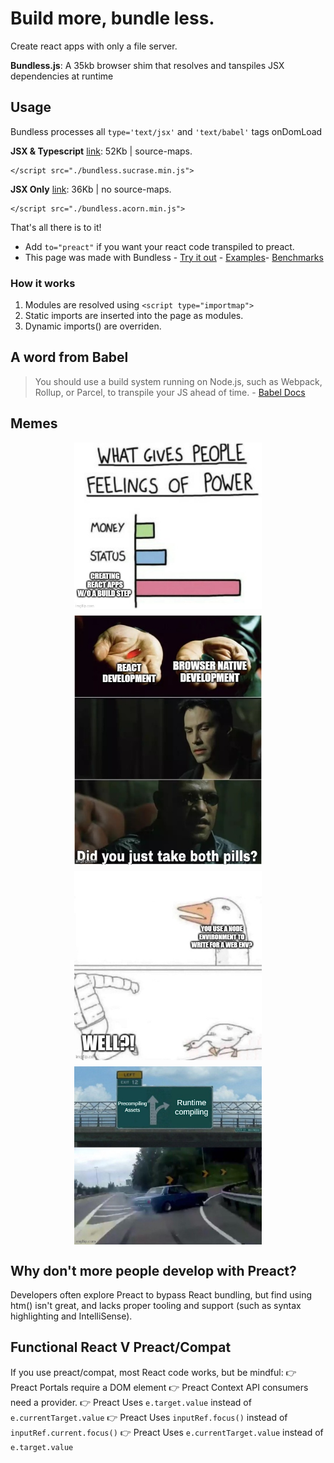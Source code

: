 # Build more, bundle less. 

Create react apps with only a file server.

**Bundless.js**: A 35kb browser shim that resolves and tanspiles JSX dependencies at runtime

## Usage  

Bundless processes all `type='text/jsx'` and `'text/babel'` tags onDomLoad

<strong>JSX & Typescript</strong> <a href="/dist/bundless.sucrose.min.js" target="_blank">link</a>: 52Kb |  source-maps. 

```
</script src="./bundless.sucrase.min.js"> 
``` 

<strong>JSX Only</strong> <a href="/dist/bundless.acorn.min.js" target="_blank">link</a>: 36Kb | no source-maps.
```
</script src="./bundless.acorn.min.js"> 
``` 

That's all there is to it! 

- Add `to="preact"` if you want your react code transpiled to preact.
- This page was made with Bundless - [Try it out](./examples/playground.html) - [Examples](./examples/index.html)- [Benchmarks](./benchmarks/index.html)
 
### How it works

1. Modules are resolved using `<script type="importmap">`
1. Static imports are inserted into the page as modules.
2. Dynamic imports() are overriden. 

## A word from Babel

<blockquote>
    You should use a build system running on Node.js, such as Webpack, Rollup, or Parcel, to transpile your JS ahead of time. - <a href="https://babeljs.io/docs/babel-standalone">Babel Docs</a>
</blockquote>

## Memes

<div style="display: flex; flex-wrap: wrap; gap: 10px; justify-content: center;">
    <img src="/memes/meme_what_gives_peope_feelings_of_power.jpg" style="width:300px;" /> 
    <img src="/memes/meme_did_you_just_take_both_pills.jpeg" style="width:300px;" /> 
    <img src="/memes/meme_goose_chase.jpg" style="width:300px;" /> 
    <img src="/memes/meme_left_exit_12_off_ramp.jpg" style="width:300px;" />  
</div>

## Why don't more people develop with Preact?
Developers often explore Preact to bypass React bundling, but find using htm() isn't great, and lacks proper tooling and support (such as syntax highlighting and IntelliSense).

## Functional React V Preact/Compat   
If you use preact/compat, most React code works, but be mindful: 
👉 Preact Portals require a DOM element
👉 Preact Context API consumers need a provider.
👉 Preact Uses `e.target.value` instead of `e.currentTarget.value`
👉 Preact Uses `inputRef.focus()` instead of `inputRef.current.focus()`
👉 Preact Uses  `e.currentTarget.value` instead of `e.target.value`